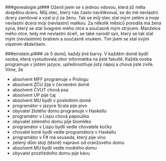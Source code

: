 ﻿###genealogie.pl###
Oženil jsem se s jednou vdovou, která již měla dospělou dceru. Můj otec, který nás často navštěvoval, se do mé nevlastní dcery zamiloval a vzal si ji za ženu. Tak se můj otec stal mým zetěm a moje nevlastní dcera mojí (nevlastní) matkou. Za několik měsíců porodila má žena syna, který se stal švagrem mého otce a současně mým strýcem. Manželce mého otce, tedy mé nevlastní dceři, se také narodil syn, který se tak stal mým (nevlastním) bratrem a současně vnukem. Tím jsem se stal svým vlastním dědečkem.

###einstein.pl###
Je 5 domů, každý jiné barvy. V každém domě bydlí osoba, která vystudovala obor informatika na jisté fakultě. Každá osoba programuje v jistém jazyce, upřednostňuje jistý nápoj a chová jisté zvíře. Víme, že
- absolvent MFF programuje v Prologu
- absolvent ZČU žije v červeném domě
- absolvent ČVUT chová psa
- absolvent UP pije čaj
- absolvent MU bydlí v posledním domě
- programátor v jazyce Scala pije pivo
- obyvatel žlutého domu programuje v Haskellu
- programátor v Lispu chová papouška
- obyvatel zeleného domu pije biomléko
- programátor v Lispu bydlí vedle chovatele kočky
- chovatel koně bydlí vedle programátora v Haskellu
- programátor v F# má souseda, který pije víno
- zelený dům stojí (těsně) napravo od oranžového domu
- absolvent MU bydlí vedle modrého domu
- obyvatel prostředního domu pije kávu